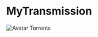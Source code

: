 MyTransmission
=================================

![Avatar Torrents](http://apps.b-alidra.com/MyTransmission.png "MyTransmission")
